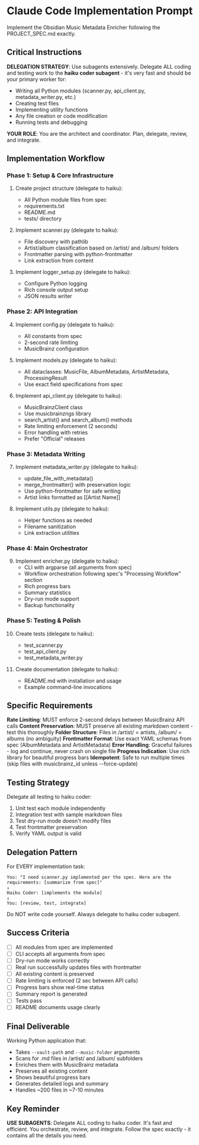 # Claude Code Implementation Prompt

Implement the Obsidian Music Metadata Enricher following the PROJECT_SPEC.md exactly.

## Critical Instructions

**DELEGATION STRATEGY**: Use subagents extensively. Delegate ALL coding and testing work to the **haiku coder subagent** - it's very fast and should be your primary worker for:
- Writing all Python modules (scanner.py, api_client.py, metadata_writer.py, etc.)
- Creating test files
- Implementing utility functions
- Any file creation or code modification
- Running tests and debugging

**YOUR ROLE**: You are the architect and coordinator. Plan, delegate, review, and integrate.

## Implementation Workflow

### Phase 1: Setup & Core Infrastructure
1. Create project structure (delegate to haiku):
   - All Python module files from spec
   - requirements.txt
   - README.md
   - tests/ directory

2. Implement scanner.py (delegate to haiku):
   - File discovery with pathlib
   - Artist/album classification based on /artist/ and /album/ folders
   - Frontmatter parsing with python-frontmatter
   - Link extraction from content

3. Implement logger_setup.py (delegate to haiku):
   - Configure Python logging
   - Rich console output setup
   - JSON results writer

### Phase 2: API Integration
4. Implement config.py (delegate to haiku):
   - All constants from spec
   - 2-second rate limiting
   - MusicBrainz configuration

5. Implement models.py (delegate to haiku):
   - All dataclasses: MusicFile, AlbumMetadata, ArtistMetadata, ProcessingResult
   - Use exact field specifications from spec

6. Implement api_client.py (delegate to haiku):
   - MusicBrainzClient class
   - Use musicbrainzngs library
   - search_artist() and search_album() methods
   - Rate limiting enforcement (2 seconds)
   - Error handling with retries
   - Prefer "Official" releases

### Phase 3: Metadata Writing
7. Implement metadata_writer.py (delegate to haiku):
   - update_file_with_metadata()
   - merge_frontmatter() with preservation logic
   - Use python-frontmatter for safe writing
   - Artist links formatted as [[Artist Name]]

8. Implement utils.py (delegate to haiku):
   - Helper functions as needed
   - Filename sanitization
   - Link extraction utilities

### Phase 4: Main Orchestrator
9. Implement enricher.py (delegate to haiku):
   - CLI with argparse (all arguments from spec)
   - Workflow orchestration following spec's "Processing Workflow" section
   - Rich progress bars
   - Summary statistics
   - Dry-run mode support
   - Backup functionality

### Phase 5: Testing & Polish
10. Create tests (delegate to haiku):
    - test_scanner.py
    - test_api_client.py
    - test_metadata_writer.py

11. Create documentation (delegate to haiku):
    - README.md with installation and usage
    - Example command-line invocations

## Specific Requirements

**Rate Limiting**: MUST enforce 2-second delays between MusicBrainz API calls
**Content Preservation**: MUST preserve all existing markdown content - test this thoroughly
**Folder Structure**: Files in /artist/ = artists, /album/ = albums (no ambiguity)
**Frontmatter Format**: Use exact YAML schemas from spec (AlbumMetadata and ArtistMetadata)
**Error Handling**: Graceful failures - log and continue, never crash on single file
**Progress Indication**: Use rich library for beautiful progress bars
**Idempotent**: Safe to run multiple times (skip files with musicbrainz_id unless --force-update)

## Testing Strategy

Delegate all testing to haiku coder:
1. Unit test each module independently
2. Integration test with sample markdown files
3. Test dry-run mode doesn't modify files
4. Test frontmatter preservation
5. Verify YAML output is valid

## Delegation Pattern

For EVERY implementation task:
```
You: "I need scanner.py implemented per the spec. Here are the requirements: [summarize from spec]"
↓
Haiku Coder: [implements the module]
↓
You: [review, test, integrate]
```

Do NOT write code yourself. Always delegate to haiku coder subagent.

## Success Criteria

- [ ] All modules from spec are implemented
- [ ] CLI accepts all arguments from spec
- [ ] Dry-run mode works correctly
- [ ] Real run successfully updates files with frontmatter
- [ ] All existing content is preserved
- [ ] Rate limiting is enforced (2 sec between API calls)
- [ ] Progress bars show real-time status
- [ ] Summary report is generated
- [ ] Tests pass
- [ ] README documents usage clearly

## Final Deliverable

Working Python application that:
- Takes `--vault-path` and `--music-folder` arguments
- Scans for .md files in /artist/ and /album/ subfolders
- Enriches them with MusicBrainz metadata
- Preserves all existing content
- Shows beautiful progress bars
- Generates detailed logs and summary
- Handles ~200 files in ~7-10 minutes

## Key Reminder

**USE SUBAGENTS**: Delegate ALL coding to haiku coder. It's fast and efficient. You orchestrate, review, and integrate. Follow the spec exactly - it contains all the details you need.
